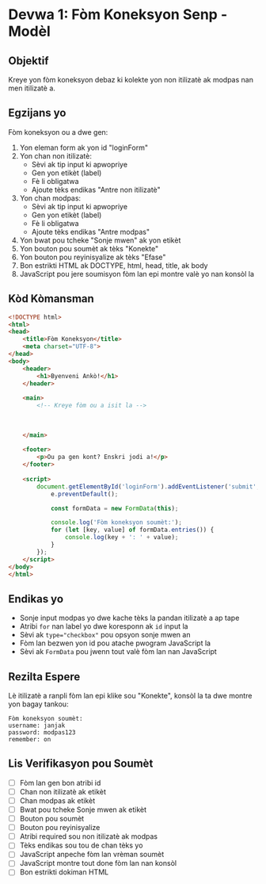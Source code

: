 # Devwa 1: Fòm Koneksyon Senp - Modèl

## Objektif
Kreye yon fòm koneksyon debaz ki kolekte yon non itilizatè ak modpas nan men itilizatè a.

## Egzijans yo

Fòm koneksyon ou a dwe gen:

1. Yon eleman form ak yon id "loginForm"
2. Yon chan non itilizatè:
   - Sèvi ak tip input ki apwopriye
   - Gen yon etikèt (label)
   - Fè li obligatwa
   - Ajoute tèks endikas "Antre non itilizatè"
3. Yon chan modpas:
   - Sèvi ak tip input ki apwopriye
   - Gen yon etikèt (label)
   - Fè li obligatwa
   - Ajoute tèks endikas "Antre modpas"
4. Yon bwat pou tcheke "Sonje mwen" ak yon etikèt
5. Yon bouton pou soumèt ak tèks "Konekte"
6. Yon bouton pou reyinisyalize ak tèks "Efase"
7. Bon estrikti HTML ak DOCTYPE, html, head, title, ak body
8. JavaScript pou jere soumisyon fòm lan epi montre valè yo nan konsòl la

## Kòd Kòmansman

```html
<!DOCTYPE html>
<html>
<head>
    <title>Fòm Koneksyon</title>
    <meta charset="UTF-8">
</head>
<body>
    <header>
        <h1>Byenveni Ankò!</h1>
    </header>
    
    <main>
        <!-- Kreye fòm ou a isit la -->
        
        
        
    </main>
    
    <footer>
        <p>Ou pa gen kont? Enskri jodi a!</p>
    </footer>
    
    <script>
        document.getElementById('loginForm').addEventListener('submit', function(e) {
            e.preventDefault();

            const formData = new FormData(this);

            console.log('Fòm koneksyon soumèt:');
            for (let [key, value] of formData.entries()) {
                console.log(key + ': ' + value);
            }
        });
    </script>
</body>
</html>
```

## Endikas yo

- Sonje input modpas yo dwe kache tèks la pandan itilizatè a ap tape
- Atribi `for` nan label yo dwe koresponn ak `id` input la
- Sèvi ak `type="checkbox"` pou opsyon sonje mwen an
- Fòm lan bezwen yon id pou atache pwogram JavaScript la
- Sèvi ak `FormData` pou jwenn tout valè fòm lan nan JavaScript

## Rezilta Espere

Lè itilizatè a ranpli fòm lan epi klike sou "Konekte", konsòl la ta dwe montre yon bagay tankou:
```
Fòm koneksyon soumèt:
username: janjak
password: modpas123
remember: on
```

## Lis Verifikasyon pou Soumèt

- [ ] Fòm lan gen bon atribi id
- [ ] Chan non itilizatè ak etikèt
- [ ] Chan modpas ak etikèt
- [ ] Bwat pou tcheke Sonje mwen ak etikèt
- [ ] Bouton pou soumèt
- [ ] Bouton pou reyinisyalize
- [ ] Atribi required sou non itilizatè ak modpas
- [ ] Tèks endikas sou tou de chan tèks yo
- [ ] JavaScript anpeche fòm lan vrèman soumèt
- [ ] JavaScript montre tout done fòm lan nan konsòl
- [ ] Bon estrikti dokiman HTML